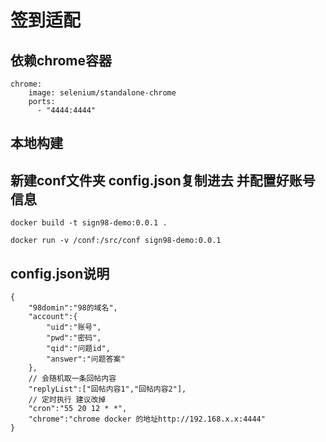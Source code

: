 # 签到适配

## 依赖chrome容器
```
chrome:
    image: selenium/standalone-chrome
    ports:
      - "4444:4444"

```

## 本地构建
## 新建conf文件夹 config.json复制进去 并配置好账号信息
```
docker build -t sign98-demo:0.0.1 .

docker run -v /conf:/src/conf sign98-demo:0.0.1
```


## config.json说明
```
{
    "98domin":"98的域名",
    "account":{
        "uid":"账号",
        "pwd":"密码",
        "qid":"问题id",
        "answer":"问题答案"
    },
    // 会随机取一条回帖内容
    "replyList":["回帖内容1","回帖内容2"],
    // 定时执行 建议改掉
    "cron":"55 20 12 * *",
    "chrome":"chrome docker 的地址http://192.168.x.x:4444"
}
```


